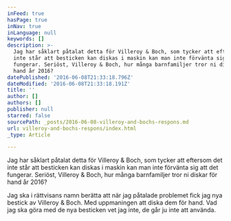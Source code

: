 ```yaml
---
inFeed: true
hasPage: true
inNav: true
inLanguage: null
keywords: []
description: >-
  Jag har såklart påtalat detta för Villeroy & Boch, som tycker att eftersom det
  inte står att besticken kan diskas i maskin kan man inte förvänta sig att det
  fungerar. Seriöst, Villeroy & Boch, hur många barnfamiljer tror ni diskar för
  hand år 2016?
datePublished: '2016-06-08T21:33:18.796Z'
dateModified: '2016-06-08T21:33:18.191Z'
title: ''
author: []
authors: []
publisher: null
starred: false
sourcePath: _posts/2016-06-08-villeroy-and-bochs-respons.md
url: villeroy-and-bochs-respons/index.html
_type: Article

---
```

Jag har såklart påtalat detta för Villeroy & Boch, som tycker att eftersom det inte står att besticken kan diskas i maskin kan man inte förvänta sig att det fungerar. Seriöst, Villeroy & Boch, hur många barnfamiljer tror ni diskar för hand år 2016?

Jag ska i rättvisans namn berätta att när jag påtalade problemet fick jag nya bestick av Villeroy & Boch. Med uppmaningen att diska dem för hand. Vad jag ska göra med de nya besticken vet jag inte, de går ju inte att använda.